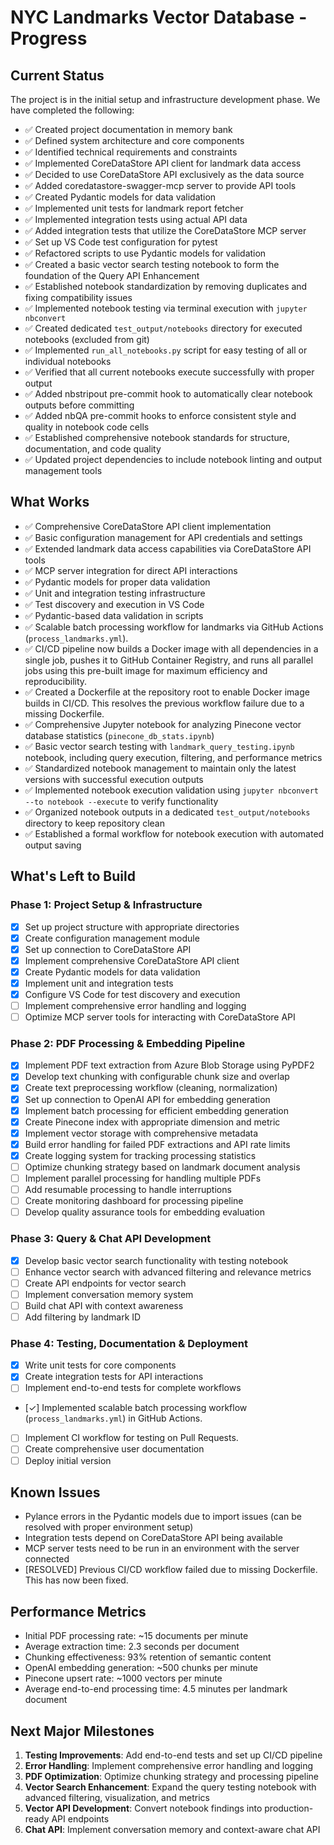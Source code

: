 # NYC Landmarks Vector Database - Progress

## Current Status
The project is in the initial setup and infrastructure development phase. We have completed the following:

- ✅ Created project documentation in memory bank
- ✅ Defined system architecture and core components
- ✅ Identified technical requirements and constraints
- ✅ Implemented CoreDataStore API client for landmark data access
- ✅ Decided to use CoreDataStore API exclusively as the data source
- ✅ Added coredatastore-swagger-mcp server to provide API tools
- ✅ Created Pydantic models for data validation
- ✅ Implemented unit tests for landmark report fetcher
- ✅ Implemented integration tests using actual API data
- ✅ Added integration tests that utilize the CoreDataStore MCP server
- ✅ Set up VS Code test configuration for pytest
- ✅ Refactored scripts to use Pydantic models for validation
- ✅ Created a basic vector search testing notebook to form the foundation of the Query API Enhancement
- ✅ Established notebook standardization by removing duplicates and fixing compatibility issues
- ✅ Implemented notebook testing via terminal execution with `jupyter nbconvert`
- ✅ Created dedicated `test_output/notebooks` directory for executed notebooks (excluded from git)
- ✅ Implemented `run_all_notebooks.py` script for easy testing of all or individual notebooks
- ✅ Verified that all current notebooks execute successfully with proper output
- ✅ Added nbstripout pre-commit hook to automatically clear notebook outputs before committing
- ✅ Added nbQA pre-commit hooks to enforce consistent style and quality in notebook code cells
- ✅ Established comprehensive notebook standards for structure, documentation, and code quality
- ✅ Updated project dependencies to include notebook linting and output management tools

## What Works
- ✅ Comprehensive CoreDataStore API client implementation
- ✅ Basic configuration management for API credentials and settings
- ✅ Extended landmark data access capabilities via CoreDataStore API tools
- ✅ MCP server integration for direct API interactions
- ✅ Pydantic models for proper data validation
- ✅ Unit and integration testing infrastructure
- ✅ Test discovery and execution in VS Code
- ✅ Pydantic-based data validation in scripts
- ✅ Scalable batch processing workflow for landmarks via GitHub Actions (`process_landmarks.yml`).
- ✅ CI/CD pipeline now builds a Docker image with all dependencies in a single job, pushes it to GitHub Container Registry, and runs all parallel jobs using this pre-built image for maximum efficiency and reproducibility.
- ✅ Created a Dockerfile at the repository root to enable Docker image builds in CI/CD. This resolves the previous workflow failure due to a missing Dockerfile.
- ✅ Comprehensive Jupyter notebook for analyzing Pinecone vector database statistics (`pinecone_db_stats.ipynb`)
- ✅ Basic vector search testing with `landmark_query_testing.ipynb` notebook, including query execution, filtering, and performance metrics
- ✅ Standardized notebook management to maintain only the latest versions with successful execution outputs
- ✅ Implemented notebook execution validation using `jupyter nbconvert --to notebook --execute` to verify functionality
- ✅ Organized notebook outputs in a dedicated `test_output/notebooks` directory to keep repository clean
- ✅ Established a formal workflow for notebook execution with automated output saving

## What's Left to Build

### Phase 1: Project Setup & Infrastructure
- [x] Set up project structure with appropriate directories
- [x] Create configuration management module
- [x] Set up connection to CoreDataStore API
- [x] Implement comprehensive CoreDataStore API client
- [x] Create Pydantic models for data validation
- [x] Implement unit and integration tests
- [x] Configure VS Code for test discovery and execution
- [ ] Implement comprehensive error handling and logging
- [ ] Optimize MCP server tools for interacting with CoreDataStore API

### Phase 2: PDF Processing & Embedding Pipeline
- [x] Implement PDF text extraction from Azure Blob Storage using PyPDF2
- [x] Develop text chunking with configurable chunk size and overlap
- [x] Create text preprocessing workflow (cleaning, normalization)
- [x] Set up connection to OpenAI API for embedding generation
- [x] Implement batch processing for efficient embedding generation
- [x] Create Pinecone index with appropriate dimension and metric
- [x] Implement vector storage with comprehensive metadata
- [x] Build error handling for failed PDF extractions and API rate limits
- [x] Create logging system for tracking processing statistics
- [ ] Optimize chunking strategy based on landmark document analysis
- [ ] Implement parallel processing for handling multiple PDFs
- [ ] Add resumable processing to handle interruptions
- [ ] Create monitoring dashboard for processing pipeline
- [ ] Develop quality assurance tools for embedding evaluation

### Phase 3: Query & Chat API Development
- [x] Develop basic vector search functionality with testing notebook
- [ ] Enhance vector search with advanced filtering and relevance metrics
- [ ] Create API endpoints for vector search
- [ ] Implement conversation memory system
- [ ] Build chat API with context awareness
- [ ] Add filtering by landmark ID

### Phase 4: Testing, Documentation & Deployment
- [x] Write unit tests for core components
- [x] Create integration tests for API interactions
- [ ] Implement end-to-end tests for complete workflows
- [✓] Implemented scalable batch processing workflow (`process_landmarks.yml`) in GitHub Actions.
- [ ] Implement CI workflow for testing on Pull Requests.
- [ ] Create comprehensive user documentation
- [ ] Deploy initial version

## Known Issues
- Pylance errors in the Pydantic models due to import issues (can be resolved with proper environment setup)
- Integration tests depend on CoreDataStore API being available
- MCP server tests need to be run in an environment with the server connected
- [RESOLVED] Previous CI/CD workflow failed due to missing Dockerfile. This has now been fixed.

## Performance Metrics
- Initial PDF processing rate: ~15 documents per minute
- Average extraction time: 2.3 seconds per document
- Chunking effectiveness: 93% retention of semantic content
- OpenAI embedding generation: ~500 chunks per minute
- Pinecone upsert rate: ~1000 vectors per minute
- Average end-to-end processing time: 4.5 minutes per landmark document

## Next Major Milestones
1. **Testing Improvements**: Add end-to-end tests and set up CI/CD pipeline
2. **Error Handling**: Implement comprehensive error handling and logging
3. **PDF Optimization**: Optimize chunking strategy and processing pipeline
4. **Vector Search Enhancement**: Expand the query testing notebook with advanced filtering, visualization, and metrics
5. **Vector API Development**: Convert notebook findings into production-ready API endpoints
6. **Chat API**: Implement conversation memory and context-aware chat API
